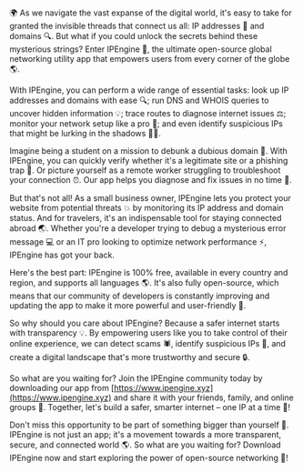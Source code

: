 🌍 As we navigate the vast expanse of the digital world, it's easy to take for granted the invisible threads that connect us all: IP addresses 📡 and domains 🔍. But what if you could unlock the secrets behind these mysterious strings? Enter IPEngine 🚀, the ultimate open-source global networking utility app that empowers users from every corner of the globe 🌎.

With IPEngine, you can perform a wide range of essential tasks: look up IP addresses and domains with ease 🔍; run DNS and WHOIS queries to uncover hidden information 💡; trace routes to diagnose internet issues ⚖️; monitor your network setup like a pro 👀; and even identify suspicious IPs that might be lurking in the shadows 🕵️‍♂️.

Imagine being a student on a mission to debunk a dubious domain 💸. With IPEngine, you can quickly verify whether it's a legitimate site or a phishing trap 🚨. Or picture yourself as a remote worker struggling to troubleshoot your connection ⏰. Our app helps you diagnose and fix issues in no time 🔧.

But that's not all! As a small business owner, IPEngine lets you protect your website from potential threats 💥 by monitoring its IP address and domain status. And for travelers, it's an indispensable tool for staying connected abroad 🌏. Whether you're a developer trying to debug a mysterious error message 💻 or an IT pro looking to optimize network performance ⚡️, IPEngine has got your back.

Here's the best part: IPEngine is 100% free, available in every country and region, and supports all languages 🌎. It's also fully open-source, which means that our community of developers is constantly improving and updating the app to make it more powerful and user-friendly 🔧.

So why should you care about IPEngine? Because a safer internet starts with transparency 💡. By empowering users like you to take control of their online experience, we can detect scams 🕷️, identify suspicious IPs 👀, and create a digital landscape that's more trustworthy and secure 🔒.

So what are you waiting for? Join the IPEngine community today by downloading our app from [https://www.ipengine.xyz](https://www.ipengine.xyz) and share it with your friends, family, and online groups 🤩. Together, let's build a safer, smarter internet – one IP at a time 🔗!

Don't miss this opportunity to be part of something bigger than yourself 💪. IPEngine is not just an app; it's a movement towards a more transparent, secure, and connected world 🌎. So what are you waiting for? Download IPEngine now and start exploring the power of open-source networking 🔧!